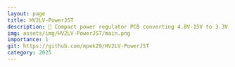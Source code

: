 ```yaml
---
layout: page
title: HV2LV-PowerJST
description: 🔋 Compact power regulator PCB converting 4.8V-15V to 3.3V with JST-PH connectors & AMS1117. Open-source & Adafruit-compatible!
img: assets/img/HV2LV-PowerJST/main.png
importance: 1
git: https://github.com/mpek29/HV2LV-PowerJST
category: 2025
---
```



